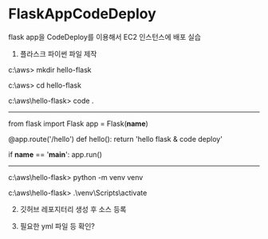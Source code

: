 # FlaskAppCodeDeploy

 flask app을 CodeDeploy를 이용해서 EC2 인스턴스에 배포 실습


1. 플라스크 파이썬 파일 제작

c:\aws> mkdir hello-flask

c:\aws> cd hello-flask

c:\aws\hello-flask> code .

------------------------------

from flask import Flask
app = Flask(__name__)


@app.route('/hello')
def hello():
    return 'hello flask & code deploy'


if __name__ == '__main__':
    app.run()
    
------------------------------

c:\aws\hello-flask> python -m venv venv

c:\aws\hello-flask> .\venv\Scripts\activate

2. 깃허브 레포지터리 생성 후 소스 등록

3. 필요한 yml 파일 등 확인?
